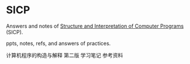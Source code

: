 SICP
====

Answers and notes of [Structure and Interpretation of Computer Programs](https://mitpress.mit.edu/sicp/) (SICP).

ppts, notes, refs, and answers of practices.

计算机程序的构造与解释 第二版
学习笔记
参考资料
